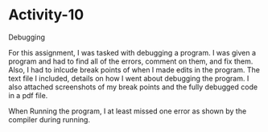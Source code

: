 # Activity-10
Debugging 


For this assignment, I was tasked with debugging a program. I was given a program and had to find all of the errors, comment on them, and fix them. Also, I had to inlcude break points of when I made edits in the program. The text file I included, details on how I went about debugging the program. I also attached screenshots of my break points and the fully debugged code in a pdf file.

When Running the program, I at least missed one error as shown by the compiler during running.
